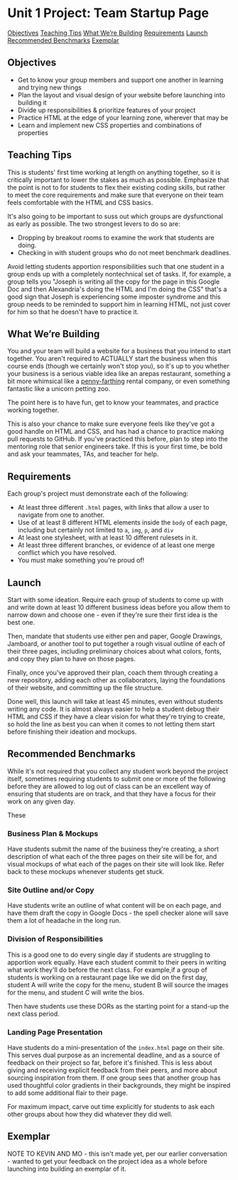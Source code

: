 # Unit 1 Project: Team Startup Page

[Objectives](#objectives)
[Teaching Tips](#teaching-tips)
[What We’re Building](#building)
[Requirements](#requirements)
[Launch](#launch)
[Recommended Benchmarks](#recommended-benchmarks)
[Exemplar](#exemplar)

## Objectives

* Get to know your group members and support one another in learning and trying new things
* Plan the layout and visual design of your website before launching into building it
* Divide up responsibilities & prioritize features of your project
* Practice HTML at the edge of your learning zone, wherever that may be
* Learn and implement new CSS properties and combinations of properties

## Teaching Tips

This is students' first time working at length on anything together, so it is critically important to lower the stakes as much as possible. Emphasize that the point is not to for students to flex their existing coding skills, but rather to meet the core requirements and make sure that everyone on their team feels comfortable with the HTML and CSS basics.

It's also going to be important to suss out which groups are dysfunctional as early as possible. The two strongest levers to do so are:
* Dropping by breakout rooms to examine the work that students are doing. 
* Checking in with student groups who do not meet benchmark deadlines. 

Avoid letting students apportion responsibilities such that one student in a group ends up with a completely nontechnical set of tasks. If, for example, a group tells you "Joseph is writing all the copy for the page in this Google Doc and then Alexandria's doing the HTML and I'm doing the CSS" that's a good sign that Joseph is experiencing some imposter syndrome and this group needs to be reminded to support him in learning HTML, not just cover for him so that he doesn't have to practice it. 

## What We’re Building <a id="building"></a>

You and your team will build a website for a business that you intend to start together. You aren't required to ACTUALLY start the business when this course ends (though we certainly won't stop you), so it's up to you whether your business is a serious viable idea like an arepas restaurant, something a bit more whimsical like a [penny-farthing](https://en.wikipedia.org/wiki/Penny-farthing) rental company, or even something fantastic like a unicorn petting zoo.

The point here is to have fun, get to know your teammates, and practice working together. 

This is also your chance to make sure everyone feels like they've got a good handle on HTML and CSS, and has had a chance to practice making pull requests to GitHub. If you've practiced this before, plan to step into the mentoring role that senior engineers take. If this is your first time, be bold and ask your teammates, TAs, and teacher for help. 

## Requirements

Each group's project must demonstrate each of the following:
* At least three different `.html` pages, with links that allow a user to navigate from one to another. 
* Use of at least 8 different HTML elements inside the `body` of each page, including but certainly not limited to  `a`, `img`, `p`, and `div`
* At least one stylesheet, with at least 10 different rulesets in it. 
* At least three different branches, or evidence of at least one merge conflict which you have resolved. 
* You must make something you're proud of!

## Launch

Start with some ideation. Require each group of students to come up with and write down at least 10 different business ideas before you allow them to narrow down and choose one - even if they're sure their first idea is the best one. 

Then, mandate that students use either pen and paper, Google Drawings, Jamboard, or another tool to put together a rough visual outline of each of their three pages, including preliminary choices about what colors, fonts, and copy they plan to have on those pages. 

Finally, once you've approved their plan, coach them through creating a new repository, adding each other as collaborators, laying the foundations of their website, and committing up the file structure.  

Done well, this launch will take at least 45 minutes, even without students writing any code. It is almost always easier to help a student debug their HTML and CSS if they have a clear vision for what they're trying to create, so hold the line as best you can when it comes to not letting them start before finishing their ideation and mockups. 

## Recommended Benchmarks

While it's not required that you collect any student work beyond the project itself, sometimes requiring students to submit one or more of the following before they are allowed to log out of class can be an excellent way of ensuring that students are on track, and that they have a focus for their work on any given day. 

These 

### Business Plan & Mockups

Have students submit the name of the business they're creating, a short description of what each of the three pages on their site will be for, and visual mockups of what each of the pages on their site will look like. Refer back to these mockups whenever students get stuck.

### Site Outline and/or Copy

Have students write an outline of what content will be on each page, and have them draft the copy in Google Docs - the spell checker alone will save them a lot of headache in the long run. 

### Division of Responsibilities

This is a good one to do every single day if students are struggling to apportion work equally. Have each student commit to their peers in writing what work they'll do before the next class. For example,if a group of students is working on a restaurant page like we did on the first day, student A will write the copy for the menu, student B will source the images for the menu, and student C will write the bios. 

Then have students use these DORs as the starting point for a stand-up the next class period. 

### Landing Page Presentation

Have students do a mini-presentation of the `index.html` page on their site. This serves dual purpose as an incremental deadline, and as a source of feedback on their project so far, before it's finished. This is less about giving and receiving explicit feedback from their peers, and more about sourcing inspiration from them. If one group sees that another group has used thoughtful color gradients in their backgrounds, they might be inspired to add some additional flair to their page. 

For maximum impact, carve out time explicitly for students to ask each other groups about how they did whatever they did well. 

## Exemplar

NOTE TO KEVIN AND MO - this isn't made yet, per our earlier conversation - wanted to get your feedback on the project idea as a whole before launching into building an exemplar of it. 